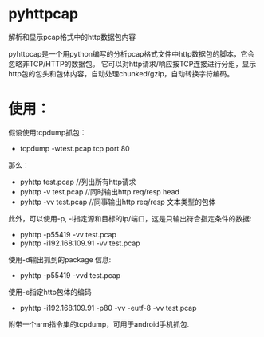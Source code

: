 pyhttpcap
=========

解析和显示pcap格式中的http数据包内容

pyhttpcap是一个用python编写的分析pcap格式文件中http数据包的脚本，它会忽略非TCP/HTTP的数据包。
它可以对http请求/响应按TCP连接进行分组，显示http包的包头和包体内容，自动处理chunked/gzip，自动转换字符编码。

使用：
=========
假设使用tcpdump抓包：
+ tcpdump -wtest.pcap tcp port 80

那么：
+ pyhttp test.pcap    //列出所有http请求
+ pyhttp -v test.pcap    //同时输出http req/resp head
+ pyhttp -vv test.pcap   //同事输出http req/resp 文本类型的包体

此外，可以使用-p, -i指定源和目标的ip/端口，这是只输出符合指定条件的数据:
+ pyhttp -p55419 -vv test.pcap
+ pyhttp -i192.168.109.91 -vv test.pcap

使用-d输出抓到的package 信息:
+ pyhttp -p55419 -vvd test.pcap

使用-e指定http包体的编码
+ pyhttp -i192.168.109.91 -p80 -vv -eutf-8 -vv test.pcap

附带一个arm指令集的tcpdump，可用于android手机抓包.

